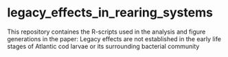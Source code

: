 # legacy_effects_in_rearing_systems
This repository containes the R-scripts used in the analysis and figure generations in the paper: Legacy effects are not established in the early life stages
of Atlantic cod larvae or its surrounding bacterial community
